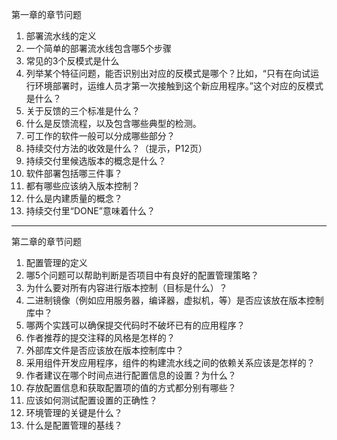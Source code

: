 第一章的章节问题
1. 部署流水线的定义
2. 一个简单的部署流水线包含哪5个步骤
3. 常见的3个反模式是什么
4. 列举某个特征问题，能否识别出对应的反模式是哪个？比如，“只有在向试运行环境部署时，运维人员才第一次接触到这个新应用程序。”这个对应的反模式是什么？
5. 关于反馈的三个标准是什么？
6. 什么是反馈流程，以及包含哪些典型的检测。
7. 可工作的软件一般可以分成哪些部分？
8. 持续交付方法的收效是什么？（提示，P12页）
9. 持续交付里候选版本的概念是什么？
10. 软件部署包括哪三件事？
11. 都有哪些应该纳入版本控制？
12. 什么是内建质量的概念？
13. 持续交付里“DONE”意味着什么？

--------------------------------------------------------------------------------
第二章的章节问题
1. 配置管理的定义
2. 哪5个问题可以帮助判断是否项目中有良好的配置管理策略？
3. 为什么要对所有内容进行版本控制（目标是什么）？
4. 二进制镜像（例如应用服务器，编译器，虚拟机，等）是否应该放在版本控制库中？
5. 哪两个实践可以确保提交代码时不破坏已有的应用程序？
6. 作者推荐的提交注释的风格是怎样的？
7. 外部库文件是否应该放在版本控制库中？
8. 采用组件开发应用程序，组件的构建流水线之间的依赖关系应该是怎样的？
9. 作者建议在哪个时间点进行配置信息的设置？为什么？
10. 存放配置信息和获取配置项的值的方式都分别有哪些？
11. 应该如何测试配置设置的正确性？
12. 环境管理的关键是什么？
13. 什么是配置管理的基线？
